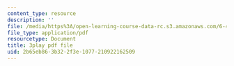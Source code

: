 ```yaml
---
content_type: resource
description: ''
file: /media/https%3A/open-learning-course-data-rc.s3.amazonaws.com/6-450-principles-of-digital-communications-i-fall-2006/2b65eb863b322f3e1077210922162509_cfL8blVkE1E.pdf
file_type: application/pdf
resourcetype: Document
title: 3play pdf file
uid: 2b65eb86-3b32-2f3e-1077-210922162509
---
```

